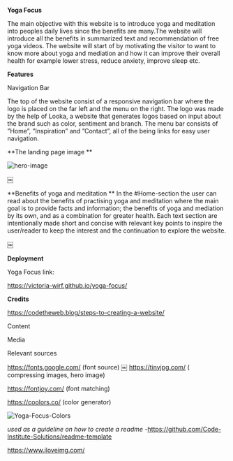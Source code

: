 **Yoga Focus**

The main objective with this website is to introduce yoga and meditation into peoples daily lives since the benefits are many.The website will introduce all the benefits in summarized text and recommendation of free yoga videos. The website will start of by motivating the visitor to want to know more about yoga and mediation and how it can improve their overall health for example lower stress, reduce anxiety, improve sleep etc.


**Features**

Navigation Bar

The top of the website consist of a  responsive navigation bar where the logo is placed on the far left and the menu on the right. The logo was made by the help of Looka, a website that generates logos based on input about the brand such as color, sentiment and branch. The menu bar consists of ”Home”, ”Inspiration” and ”Contact”, all of the being links for easy user navigation.




**The landing page image
**

![hero-image](https://github.com/victoria-wirf/yoga-focus/assets/111445609/d344a901-551a-4421-8450-9f8ab8663ada)


￼

**Benefits of yoga and meditation 
**
In the #Home-section the user can read  about the benefits of practising yoga and meditation where the main goal is to provide facts and information;  the benefits of yoga and mediation by its own, and as a combination for greater health.
 Each text section are intentionally made short and concise with relevant key points to inspire the user/reader  to keep the interest and the continuation to explore the website.

￼




**Deployment**

Yoga Focus link:

https://victoria-wirf.github.io/yoga-focus/



**Credits**

https://codetheweb.blog/steps-to-creating-a-website/

Content


Media


Relevant sources


https://fonts.google.com/ (font source)
￼
https://tinyjpg.com/ ( compressing images, hero image)


https://fontjoy.com/ (font matching)

https://coolors.co/ (color generator)

![Yoga-Focus-Colors](https://github.com/victoria-wirf/yoga-focus/assets/111445609/f3d5a177-5592-449c-a144-b168c554751d)

*used as a guideline on how to create a readme* -https://github.com/Code-Institute-Solutions/readme-template

https://www.iloveimg.com/

